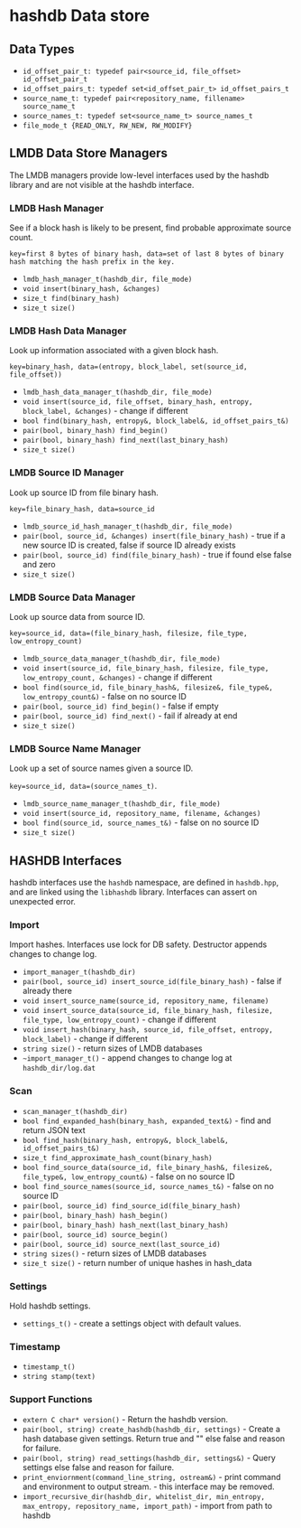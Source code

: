 # hashdb Data store

## Data Types
* `id_offset_pair_t: typedef pair<source_id, file_offset> id_offset_pair_t`
* `id_offset_pairs_t: typedef set<id_offset_pair_t> id_offset_pairs_t`
* `source_name_t: typedef pair<repository_name, fillename> source_name_t`
* `source_names_t: typedef set<source_name_t> source_names_t`
* `file_mode_t {READ_ONLY, RW_NEW, RW_MODIFY}`

## LMDB Data Store Managers
The LMDB managers provide low-level interfaces used by the hashdb library and are not visible at the hashdb interface.

### LMDB Hash Manager
See if a block hash is likely to be present, find probable approximate source count.

`key=first 8 bytes of binary hash, data=set of last 8 bytes of binary hash matching the hash prefix in the key.`

* `lmdb_hash_manager_t(hashdb_dir, file_mode)`
* `void insert(binary_hash, &changes)`
* `size_t find(binary_hash)`
* `size_t size()`

### LMDB Hash Data Manager
Look up information associated with a given block hash.

`key=binary_hash, data=(entropy, block_label, set(source_id, file_offset))`

* `lmdb_hash_data_manager_t(hashdb_dir, file_mode)`
* `void insert(source_id, file_offset, binary_hash, entropy, block_label, &changes)` - change if different
* `bool find(binary_hash, entropy&, block_label&, id_offset_pairs_t&)`
* `pair(bool, binary_hash) find_begin()`
* `pair(bool, binary_hash) find_next(last_binary_hash)`
* `size_t size()`

### LMDB Source ID Manager
Look up source ID from file binary hash.

`key=file_binary_hash, data=source_id`

* `lmdb_source_id_hash_manager_t(hashdb_dir, file_mode)`
* `pair(bool, source_id, &changes) insert(file_binary_hash)` - true if a new source ID is created, false if source ID already exists
* `pair(bool, source_id) find(file_binary_hash)` - true if found else false and zero
* `size_t size()`

### LMDB Source Data Manager
Look up source data from source ID.

`key=source_id, data=(file_binary_hash, filesize, file_type, low_entropy_count)`

* `lmdb_source_data_manager_t(hashdb_dir, file_mode)`
* `void insert(source_id, file_binary_hash, filesize, file_type, low_entropy_count, &changes)` - change if different
* `bool find(source_id, file_binary_hash&, filesize&, file_type&, low_entropy_count&)` - false on no source ID
* `pair(bool, source_id) find_begin()` - false if empty
* `pair(bool, source_id) find_next()` - fail if already at end
* `size_t size()`

### LMDB Source Name Manager
Look up a set of source names given a source ID.

`key=source_id, data=(source_names_t)`.

* `lmdb_source_name_manager_t(hashdb_dir, file_mode)`
* `void insert(source_id, repository_name, filename, &changes)`
* `bool find(source_id, source_names_t&)` - false on no source ID
* `size_t size()`

## HASHDB Interfaces
hashdb interfaces use the `hashdb` namespace, are defined in `hashdb.hpp`, and are linked using the `libhashdb` library.  Interfaces can assert on unexpected error.

### Import
Import hashes.  Interfaces use lock for DB safety.  Destructor appends changes to change log.

* `import_manager_t(hashdb_dir)`
* `pair(bool, source_id) insert_source_id(file_binary_hash)` - false if already there
* `void insert_source_name(source_id, repository_name, filename)`
* `void insert_source_data(source_id, file_binary_hash, filesize, file_type, low_entropy_count)` - change if different
* `void insert_hash(binary_hash, source_id, file_offset, entropy, block_label)` - change if different
* `string size()` - return sizes of LMDB databases
* `~import_manager_t()` - append changes to change log at `hashdb_dir/log.dat`

### Scan
* `scan_manager_t(hashdb_dir)`
* `bool find_expanded_hash(binary_hash, expanded_text&)` - find and return JSON text
* `bool find_hash(binary_hash, entropy&, block_label&, id_offset_pairs_t&)`
* `size_t find_approximate_hash_count(binary_hash)`
* `bool find_source_data(source_id, file_binary_hash&, filesize&, file_type&, low_entropy_count&)` - false on no source ID
* `bool find_source_names(source_id, source_names_t&)` - false on no source ID
* `pair(bool, source_id) find_source_id(file_binary_hash)`
* `pair(bool, binary_hash) hash_begin()`
* `pair(bool, binary_hash) hash_next(last_binary_hash)`
* `pair(bool, source_id) source_begin()`
* `pair(bool, source_id) source_next(last_source_id)`
* `string sizes()` - return sizes of LMDB databases
* `size_t size()` - return number of unique hashes in hash_data

### Settings
Hold hashdb settings.

* `settings_t()` - create a settings object with default values.

### Timestamp
* `timestamp_t()`
* `string stamp(text)`
### Support Functions

* `extern C char* version()` - Return the hashdb version.
* `pair(bool, string) create_hashdb(hashdb_dir, settings)` - Create a hash database given settings.  Return true and "" else false and reason for failure.
* `pair(bool, string) read_settings(hashdb_dir, settings&)` - Query settings else false and reason for failure.
* `print_enviornment(command_line_string, ostream&)` - print command and environment to output stream. - this interface may be removed.
* `import_recursive_dir(hashdb_dir, whitelist_dir, min_entropy, max_entropy, repository_name, import_path)` - import from path to hashdb

